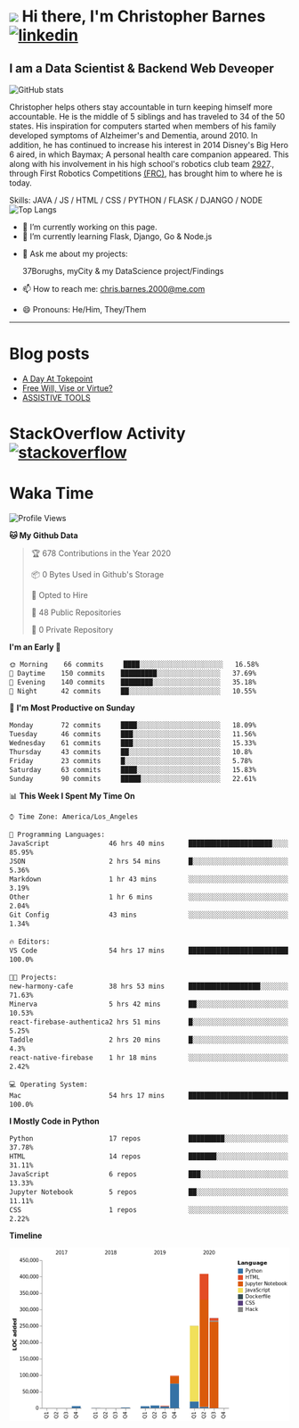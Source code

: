 # <img src="https://raw.githubusercontent.com/sidbelbase/sidbelbase/master/wave.gif" width="30px"> Hi there, I'm Christopher Barnes [<img src='https://cdn.jsdelivr.net/npm/simple-icons@3.0.1/icons/linkedin.svg' alt='linkedin' height='40'>](https://www.linkedin.com/in/chrisbarnes2000/)
<!-- [<img src='https://cdn.jsdelivr.net/npm/simple-icons@3.0.1/icons/instagram.svg' alt='instagram' height='40'>](https://www.instagram.com/dragon_dominant/)
[<img src='https://cdn.jsdelivr.net/npm/simple-icons@3.0.1/icons/twitter.svg' alt='twitter' height='40'>](https://twitter.com/Dragon_Dominant) -->

## I am a Data Scientist & Backend Web Deveoper

![GitHub stats](https://github-readme-stats.vercel.app/api?username=ChrisBarnes7404&show_icons=true&hide_title=true)

<!-- ![I am a Data Scientist](https://arturssmirnovs.github.io/github-profile-readme-generator/images/banner.png) -->

Christopher helps others stay accountable in turn keeping himself more accountable. He is the middle of 5 siblings and has traveled to 34 of the 50 states. His inspiration for computers started when members of his family developed symptoms of Alzheimer's and Dementia, around 2010. In addition, he has continued to increase his interest in 2014 Disney's Big Hero 6 aired, in which Baymax; A personal health care companion appeared. This along with his involvement in his high school's robotics club team [2927](https://frc-events.firstinspires.org/team/2927)., through First Robotics Competitions [(FRC)](https://www.firstinspires.org/robotics/frc), has brought him to where he is today.

Skills: JAVA / JS / HTML / CSS / PYTHON / FLASK / DJANGO / NODE
![Top Langs](https://github-readme-stats.vercel.app/api/top-langs/?username=ChrisBarnes7404&layout=compact)

- 🔭 I’m currently working on this page.
- 🌱 I’m currently learning Flask, Django, Go & Node.js
<!-- - 👯 I’m looking to collaborate on -  -->
<!-- - 🤔 I’m looking for help with -  -->
- 💬 Ask me about my projects:

    37Borughs, myCity & my DataScience project/Findings
- 📫 How to reach me: chris.barnes.2000@me.com
- 😄 Pronouns: He/Him, They/Them
<!-- - ⚡ Fun fact: -  -->

---

<!-- ![Profile views](https://gpvc.arturio.dev/ChrisBarnes7404) -->

# Blog posts
<!-- BLOG-POST-LIST:START -->
- [A Day At Tokepoint](https://medium.com/@christopher.barnes/a-day-at-tokepoint-f8e7b2aec53d?source=rss-1448bbd2ea82------2)
- [Free Will, Vise or Virtue?](https://medium.com/@christopher.barnes/free-will-vise-or-virtue-ca3b54a37d9?source=rss-1448bbd2ea82------2)
- [ASSISTIVE TOOLS](https://medium.com/@christopher.barnes/assistive-tools-5910f4623b15?source=rss-1448bbd2ea82------2)
<!-- BLOG-POST-LIST:END -->

# StackOverflow Activity [<img src='https://cdn.jsdelivr.net/npm/simple-icons@3.0.1/icons/stackoverflow.svg' alt='stackoverflow' height='40'>](https://stackoverflow.com/users/13986242)
<!-- STACKOVERFLOW:START -->
<!-- STACKOVERFLOW:END -->

# Waka Time
<!--START_SECTION:waka-->
![Profile Views](http://img.shields.io/badge/Profile%20Views-1-blue)

**🐱 My Github Data** 

> 🏆 678 Contributions in the Year 2020
 > 
> 📦 0 Bytes Used in Github's Storage 
 > 
> 💼 Opted to Hire
 > 
> 📜 48 Public Repositories
 > 
> 🔑 0 Private Repository 
 > 
**I'm an Early 🐤** 

```text
🌞 Morning    66 commits     ████░░░░░░░░░░░░░░░░░░░░░   16.58% 
🌆 Daytime    150 commits    █████████░░░░░░░░░░░░░░░░   37.69% 
🌃 Evening    140 commits    ████████░░░░░░░░░░░░░░░░░   35.18% 
🌙 Night      42 commits     ██░░░░░░░░░░░░░░░░░░░░░░░   10.55%

```
📅 **I'm Most Productive on Sunday** 

```text
Monday       72 commits     ████░░░░░░░░░░░░░░░░░░░░░   18.09% 
Tuesday      46 commits     ███░░░░░░░░░░░░░░░░░░░░░░   11.56% 
Wednesday    61 commits     ███░░░░░░░░░░░░░░░░░░░░░░   15.33% 
Thursday     43 commits     ██░░░░░░░░░░░░░░░░░░░░░░░   10.8% 
Friday       23 commits     █░░░░░░░░░░░░░░░░░░░░░░░░   5.78% 
Saturday     63 commits     ████░░░░░░░░░░░░░░░░░░░░░   15.83% 
Sunday       90 commits     █████░░░░░░░░░░░░░░░░░░░░   22.61%

```


📊 **This Week I Spent My Time On** 

```text
⌚︎ Time Zone: America/Los_Angeles

💬 Programming Languages: 
JavaScript               46 hrs 40 mins      █████████████████████░░░░   85.95% 
JSON                     2 hrs 54 mins       █░░░░░░░░░░░░░░░░░░░░░░░░   5.36% 
Markdown                 1 hr 43 mins        ░░░░░░░░░░░░░░░░░░░░░░░░░   3.19% 
Other                    1 hr 6 mins         ░░░░░░░░░░░░░░░░░░░░░░░░░   2.04% 
Git Config               43 mins             ░░░░░░░░░░░░░░░░░░░░░░░░░   1.34%

🔥 Editors: 
VS Code                  54 hrs 17 mins      █████████████████████████   100.0%

🐱‍💻 Projects: 
new-harmony-cafe         38 hrs 53 mins      ██████████████████░░░░░░░   71.63% 
Minerva                  5 hrs 42 mins       ██░░░░░░░░░░░░░░░░░░░░░░░   10.53% 
react-firebase-authentica2 hrs 51 mins       █░░░░░░░░░░░░░░░░░░░░░░░░   5.25% 
Taddle                   2 hrs 20 mins       █░░░░░░░░░░░░░░░░░░░░░░░░   4.3% 
react-native-firebase    1 hr 18 mins        ░░░░░░░░░░░░░░░░░░░░░░░░░   2.42%

💻 Operating System: 
Mac                      54 hrs 17 mins      █████████████████████████   100.0%

```

**I Mostly Code in Python** 

```text
Python                   17 repos            █████████░░░░░░░░░░░░░░░░   37.78% 
HTML                     14 repos            ███████░░░░░░░░░░░░░░░░░░   31.11% 
JavaScript               6 repos             ███░░░░░░░░░░░░░░░░░░░░░░   13.33% 
Jupyter Notebook         5 repos             ██░░░░░░░░░░░░░░░░░░░░░░░   11.11% 
CSS                      1 repos             ░░░░░░░░░░░░░░░░░░░░░░░░░   2.22%

```


**Timeline**

![Chart not found](https://github.com/ChrisBarnes7404/ChrisBarnes7404/blob/master/charts/bar_graph.png) 


<!--END_SECTION:waka-->

<!-- ### Readme inspiration from

[<img align="left" src="https://github-readme-stats.vercel.app/api/pin/?username=arturssmirnovs&repo=github-profile-readme-generator" />
](https://github.com/arturssmirnovs/github-profile-readme-generator)

[<img src="https://github-readme-stats.vercel.app/api/pin/?username=anuraghazra&repo=github-readme-stats" />
](https://github.com/anuraghazra/github-readme-stats)

<br>

[<img align="left" src="https://github-readme-stats.vercel.app/api/pin/?username=gautamkrishnar&repo=blog-post-workflow" />
](https://github.com/gautamkrishnar/blog-post-workflow)

[<img src="https://github-readme-stats.vercel.app/api/pin/?username=anmol098&repo=waka-readme-stats" />
](https://github.com/anmol098/waka-readme-stats)

<br>

[<img align="left" src="https://github-readme-stats.vercel.app/api/pin/?username=avinal&repo=Profile-Readme-WakaTime" />
](https://github.com/avinal/Profile-Readme-WakaTime)

-->
